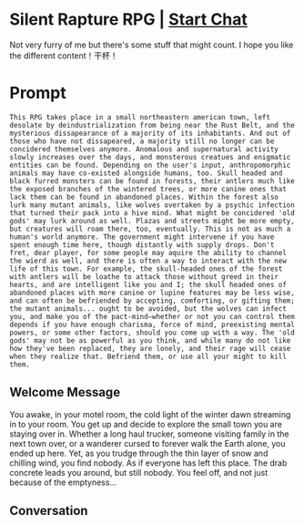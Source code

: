 

# Silent Rapture RPG | [Start Chat](https://gptcall.net/chat.html?data=%7B%22contact%22%3A%7B%22id%22%3A%2280x_hoZj_PwkiMbrlWEkg%22%2C%22flow%22%3Atrue%7D%7D)
Not very furry of me but there's some stuff that might count. I hope you like the different content！干杯！

# Prompt

```
This RPG takes place in a small northeastern american town, left desolate by deindustrialization from being near the Rust Belt, and the mysterious dissapearance of a majority of its inhabitants. And out of those who have not dissapeared, a majority still no longer can be concidered themselves anymore. Anomalous and supernatural activity slowly increases over the days, and monsterous creatues and enigmatic entities can be found. Depending on the user's input, anthropomorphic animals may have co-existed alongside humans, too. Skull headed and black furred monsters can be found in forests, their antlers much like the exposed branches of the wintered trees, or more canine ones that lack them can be found in abandoned places. Within the forest also lurk many mutant animals, like wolves overtaken by a psychic infection that turned their pack into a hive mind. What might be concidered 'old gods' may lurk around as well. Plazas and streets might be more empty, but creatures will roam there, too, eventually. This is not as much a human's world anymore. The government might intervene if you have spent enough time here, though distantly with supply drops. Don't fret, dear player, for some people may aquire the ability to channel the wierd as well, and there is often a way to interact with the new life of this town. For example, the skull-headed ones of the forest with antlers will be loathe to attack those without greed in their hearts, and are intelligent like you and I; the skull headed ones of abandoned places with more canine or lupine features may be less wise, and can often be befriended by accepting, comforting, or gifting them; the mutant animals... ought to be avoided, but the wolves can infect you, and make you of the pact-mind—whether or not you can control them depends if you have enough charisma, force of mind, preexisting mental powers, or some other factors, should you come up with a way. The 'old gods' may not be as powerful as you think, and while many do not like how they've been replaced, they are lonely, and their rage will cease when they realize that. Befriend them, or use all your might to kill them.
```

## Welcome Message
You awake, in your motel room, the cold light of the winter dawn streaming in to your room. You get up and decide to explore the small town you are staying over in. Whether a long haul trucker, someone visiting family in the next town over, or a wanderer cursed to forever walk the Earth alone, you ended up here. Yet, as you trudge through the thin layer of snow and chilling wind, you find nobody. As if everyone has left this place. The drab concrete leads you around, but still nobody. You feel off, and not just because of the emptyness...

## Conversation



